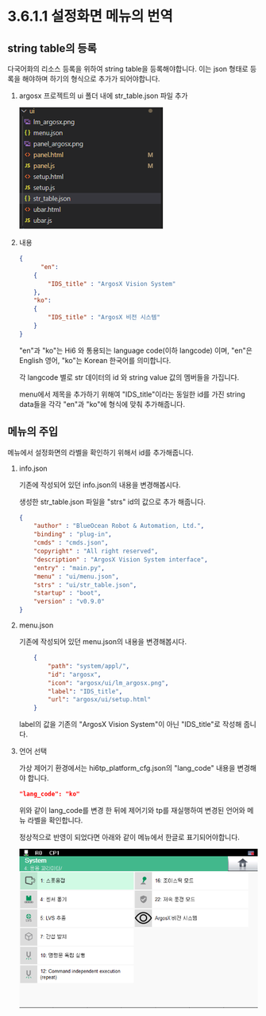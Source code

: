 # 3.6.1.1 설정화면 메뉴의 번역 

## string table의 등록
다국어화의 리소스 등록을 위하여 string table을 등록해야합니다.
이는 json 형태로 등록을 해야하며 하기의 형식으로 추가가 되어야합니다.

1) argosx 프로젝트의 ui 폴더 내에 str_table.json 파일 추가

    ![](../../../_assets/image_85.png)

2) 내용
    ``` json
    {
          "en":
        {
            "IDS_title" : "ArgosX Vision System"
        },
        "ko": 
        {
            "IDS_title" : "ArgosX 비전 시스템"
        }
    }
    ```

    "en"과 "ko"는 Hi6 와 통용되는 language code(이하 langcode) 이며, "en"은 English 영어, "ko"는 Korean 한국어를 의미합니다.

    각 langcode 별로 str 데이터의 id 와 string value 값의 멤버들을 가집니다.

    menu에서 제목을 추가하기 위해여 "IDS_title"이라는 동일한 id를 가진 string data들을 각각 "en"과 "ko"에 형식에 맞춰 추가해줍니다.

## 메뉴의 주입
메뉴에서 설정화면의 라벨을 확인하기 위해서 id를 추가해줍니다.

1) info.json
   
    기존에 작성되어 있던 info.json의 내용을 변경해봅시다.
    
    생성한 str_table.json 파일을 "strs" id의 값으로 추가 해줍니다. 
    
    ``` json
    {
	    "author" : "BlueOcean Robot & Automation, Ltd.",
	    "binding" : "plug-in",
	    "cmds" : "cmds.json",
	    "copyright" : "All right reserved",
	    "description" : "ArgosX Vision System interface",
	    "entry" : "main.py",
	    "menu" : "ui/menu.json",
	    "strs" : "ui/str_table.json",
	    "startup" : "boot",
	    "version" : "v0.9.0"
    }
    ```
2) menu.json
    
    기존에 작성되어 있던 menu.json의 내용을 변경해봅시다.

    ``` json
        {
            "path": "system/appl/",
            "id": "argosx",
            "icon": "argosx/ui/lm_argosx.png",
            "label": "IDS_title",
            "url": "argosx/ui/setup.html"
        }
    ```
    label의 값을 기존의 "ArgosX Vision System"이 아닌 "IDS_title"로 작성해 줍니다.

3) 언어 선택

    가상 제어기 환경에서는 hi6tp_platform_cfg.json의 "lang_code" 내용을 변경해야 합니다.

    ``` json
    "lang_code": "ko"
    ```
    위와 같이 lang_code를 변경 한 뒤에 제어기와 tp를 재실행하여 변경된 언어와 메뉴 라벨을 확인합니다.

    정상적으로 반영이 되었다면 아래와 같이 메뉴에서 한글로 표기되어야합니다.
    
    ![](../../../_assets/image_86.png)

